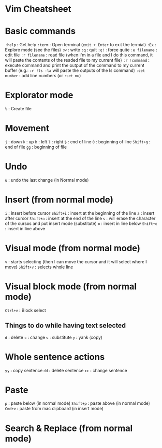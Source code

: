 # Vim Cheatsheet

# Basic commands
`:help` : Get help
`:term` : Open terminal (`exit + Enter` to exit the termial)
`:Ex` : Explore mode (see the files)
`:w` : write
`:q` : quit
`:q!` : force quite
`:e filename` : edit file
`:r filename` : read file (when I'm in a file and I do this command, it will paste the contents of the readed file to my current file)
`:r !command` : execute command and print the output of the command to my current buffer (e.g.: `:r !ls -la` will paste the outputs of the ls command)
`:set number` : add line numbers (or `:set nu`)

# Explorator mode
`%` : Create file

# Movement
`j` : down
`k` : up
`h` : left
`l` : right
`$` : end of line
`0` : beginning of line
`Shift+g` : end of file
`gg` : beginning of file

# Undo
`u` : undo the last change (in Normal mode)

# Insert (from normal mode)
`i` : insert before cursor
`Shift+i` : insert at the beginning of the line
`a` : insert after cursor
`Shift+a` : insert at the end of the line
`s` : will erase the character of the cursos and put insert mode (substitute)
`o` : insert in line below
`Shift+o` : insert in line above

# Visual mode (from normal mode)
`v` : starts selecting (then I can move the cursor and it will select where I move)
`Shift+v` : selects whole line

# Visual block mode (from normal mode)
`Ctrl+v` : Block select

## Things to do while having text selected
`d` : delete
`c` : change
`s` : substitute
`y` : yank (copy)

# Whole sentence actions
`yy` : copy sentence
`dd` : delete sentence
`cc` : change sentence

# Paste
`p` : paste below (in normal mode)
`Shift+p` : paste above (in normal mode)
`Cmd+v` : paste from mac clipboard (in insert mode)

# Search & Replace (from normal mode)
